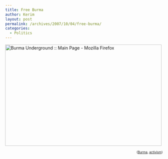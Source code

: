 ```yaml
---
title: Free Burma
author: Kerim
layout: post
permalink: /archives/2007/10/04/free-burma/
categories:
  - Politics
---
```

<a href="http://www.free-burma.org/" onclick="_gaq.push(['_trackEvent', 'outbound-article', 'http://www.free-burma.org/', '']);"  title="Photo Sharing"><img src="http://farm2.static.flickr.com/1320/1486871419_89614f3606_o.jpg" width="500" height="324" alt="Burma Underground :: Main Page - Mozilla Firefox" /></a>  
<!-- technorati tags start -->

<div style="text-align:right;">
  <span style="font-size:x-small;">{<a href="http://www.technorati.com/tag/Burma" onclick="_gaq.push(['_trackEvent', 'outbound-article', 'http://www.technorati.com/tag/Burma', 'Burma']);"  rel="tag">Burma</a>, <a href="http://www.technorati.com/tag/activism" onclick="_gaq.push(['_trackEvent', 'outbound-article', 'http://www.technorati.com/tag/activism', 'activism']);"  rel="tag">activism</a>}</span>


<!-- technorati tags end -->


